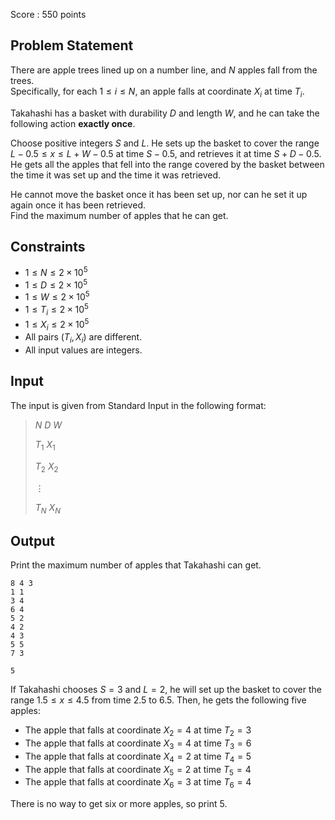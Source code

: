 Score : $550$ points

## Problem Statement

There are apple trees lined up on a number line, and $N$ apples fall from the trees.<br>
Specifically, for each $1\leq i\leq N$, an apple falls at coordinate $X_i$ at time $T_i$.

Takahashi has a basket with durability $D$ and length $W$, and he can take the following action **exactly once**.

Choose positive integers $S$ and $L$. He sets up the basket to cover the range $L-0.5\leq x\leq L+W-0.5$ at time $S-0.5$, and retrieves it at time $S+D-0.5$.
He gets all the apples that fell into the range covered by the basket between the time it was set up and the time it was retrieved.

He cannot move the basket once it has been set up, nor can he set it up again once it has been retrieved.<br>
Find the maximum number of apples that he can get.

## Constraints

- $1 \leq N\leq 2\times 10^5$
- $1 \leq D\leq 2\times 10^5$
- $1 \leq W\leq 2\times 10^5$
- $1 \leq T_i\leq 2\times 10^5$
- $1 \leq X_i\leq 2\times 10^5$
- All pairs $(T_i,X_i)$ are different.
- All input values are integers.

## Input

The input is given from Standard Input in the following format:

> $N$ $D$ $W$
> 
> $T_1$ $X_1$
> 
> $T_2$ $X_2$
> 
> $\vdots$
> 
> $T_N$ $X_N$

## Output

Print the maximum number of apples that Takahashi can get.

```input1
8 4 3
1 1
3 4
6 4
5 2
4 2
4 3
5 5
7 3
```

```output1
5
```

If Takahashi chooses $S=3$ and $L=2$, he will set up the basket to cover the range $1.5\leq x\leq 4.5$ from time $2.5$ to $6.5$. Then, he gets the following five apples:

- The apple that falls at coordinate $X_2=4$ at time $T_2=3$
- The apple that falls at coordinate $X_3=4$ at time $T_3=6$
- The apple that falls at coordinate $X_4=2$ at time $T_4=5$
- The apple that falls at coordinate $X_5=2$ at time $T_5=4$
- The apple that falls at coordinate $X_6=3$ at time $T_6=4$

There is no way to get six or more apples, so print $5$.